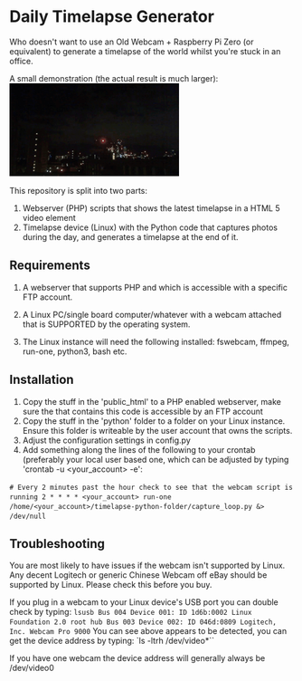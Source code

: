 # Daily Timelapse Generator
Who doesn't want to use an Old Webcam + Raspberry Pi Zero (or equivalent) to generate a timelapse of the world whilst you're stuck in an office.

A small demonstration (the actual result is much larger):
![It's better on the big screen](timelapse-demo.gif) 

This repository is split into two parts: 

1) Webserver (PHP) scripts that shows the latest timelapse in a HTML 5 video element
2) Timelapse device (Linux) with the Python code that captures photos during the day, and generates a timelapse at the end of it.

## Requirements

1) A webserver that supports PHP and which is accessible with a specific FTP account.
2) A Linux PC/single board computer/whatever with a webcam attached that is SUPPORTED by the operating system. 


3) The Linux instance will need the following installed: fswebcam, ffmpeg, run-one, python3, bash etc.

## Installation
1) Copy the stuff in the 'public_html' to a PHP enabled webserver, make sure the that contains this code is accessible by an FTP account
2) Copy the stuff in the 'python' folder to a folder on your Linux instance. Ensure this folder is writeable by the user account that owns the scripts. 
3) Adjust the configuration settings in config.py
4) Add something along the lines of the following to your crontab (preferably your local user based one, which can be adjusted by typing 'crontab -u <your_account> -e':

`# Every 2 minutes past the hour check to see that the webcam script is running
2 * * * * <your_account> run-one /home/<your_account>/timelapse-python-folder/capture_loop.py &> /dev/null
`
## Troubleshooting
You are most likely to have issues if the webcam isn't supported by Linux. Any decent Logitech or generic Chinese Webcam off eBay should be supported by Linux. Please check this before you buy. 

If you plug in a webcam to your Linux device's USB port you can double check by typing:
` lsusb
Bus 004 Device 001: ID 1d6b:0002 Linux Foundation 2.0 root hub
Bus 003 Device 002: ID 046d:0809 Logitech, Inc. Webcam Pro 9000
`
You can see above appears to be detected, you can get the device address by typing:
`ls -ltrh /dev/video*``

If you have one webcam the device address will generally always be /dev/video0 
